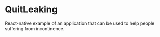 # QuitLeaking

React-native example of an application that can be used to help people suffering from incontinence.
